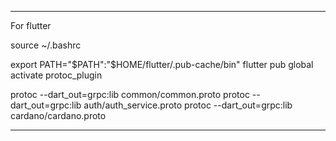 

---------------------------------------------------------------------------------
For flutter

source ~/.bashrc 

export PATH="$PATH":"$HOME/flutter/.pub-cache/bin"
flutter pub global activate protoc_plugin

protoc --dart_out=grpc:lib common/common.proto
protoc --dart_out=grpc:lib auth/auth_service.proto
protoc --dart_out=grpc:lib cardano/cardano.proto

---------------------------------------------------------------------------------